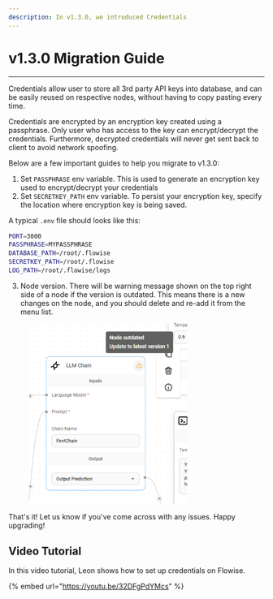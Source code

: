```yaml
---
description: In v1.3.0, we introduced Credentials
---
```


# v1.3.0 Migration Guide

***

Credentials allow user to store all 3rd party API keys into database, and can be easily reused on respective nodes, without having to copy pasting every time.

Credentials are encrypted by an encryption key created using a passphrase. Only user who has access to the key can encrypt/decrypt the credentials. Furthermore, decrypted credentials will never get sent back to client to avoid network spoofing.

Below are a few important guides to help you migrate to v1.3.0:

1. Set `PASSPHRASE` env variable. This is used to generate an encryption key used to encrypt/decrypt your credentials
2. Set `SECRETKEY_PATH` env variable. To persist your encryption key, specify the location where encryption key is being saved.

A typical `.env` file should looks like this:

```sh
PORT=3000
PASSPHRASE=MYPASSPHRASE
DATABASE_PATH=/root/.flowise
SECRETKEY_PATH=/root/.flowise
LOG_PATH=/root/.flowise/logs
```

3. Node version. There will be warning message shown on the top right side of a node if the version is outdated. This means there is a new changes on the node, and you should delete and re-add it from the menu list.

<figure><img src="../.gitbook/assets/image (11) (1) (1) (1) (1) (1) (1) (1) (1).png" alt="" width="312"><figcaption></figcaption></figure>

That's it! Let us know if you've come across with any issues. Happy upgrading!

## Video Tutorial

In this video tutorial, Leon shows how to set up credentials on Flowise.

{% embed url="https://youtu.be/32DFgPdYMcs" %}
